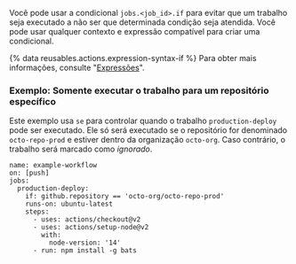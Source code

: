Você pode usar a condicional `jobs.<job_id>.if` para evitar que um trabalho seja executado a não ser que determinada condição seja atendida. Você pode usar qualquer contexto e expressão compatível para criar uma condicional.

{% data reusables.actions.expression-syntax-if %} Para obter mais informações, consulte "[Expressões](/actions/learn-github-actions/expressions)".

### Exemplo: Somente executar o trabalho para um repositório específico

Este exemplo usa `se` para controlar quando o trabalho `production-deploy` pode ser executado. Ele só será executado se o repositório for denominado `octo-repo-prod` e estiver dentro da organização `octo-org`. Caso contrário, o trabalho será marcado como _ignorado_.

```yaml{:copy}
name: example-workflow
on: [push]
jobs:
  production-deploy:
    if: github.repository == 'octo-org/octo-repo-prod'
    runs-on: ubuntu-latest
    steps:
      - uses: actions/checkout@v2
      - uses: actions/setup-node@v2
        with:
          node-version: '14'
      - run: npm install -g bats
```
